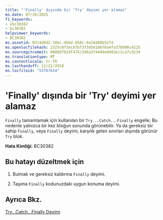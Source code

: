 ```yaml
---
title: "'Finally' dışında bir 'Try' deyimi yer alamaz"
ms.date: 07/20/2015
f1_keywords:
- vbc30382
- bc30382
helpviewer_keywords:
- BC30382
ms.assetid: 0314d8d2-18bc-4bbd-858c-0a18408b52fd
ms.openlocfilehash: 2325c0f3ec87bf373d5618676a4fa376990c4225
ms.sourcegitcommit: 0888d7b24f475c346a3f444de8d83ec1ca7cd234
ms.translationtype: MT
ms.contentlocale: tr-TR
ms.lasthandoff: 12/22/2018
ms.locfileid: "53767614"
---
```

# <a name="finally-cannot-appear-outside-a-try-statement"></a>'Finally' dışında bir 'Try' deyimi yer alamaz
`Finally` tamamlamak için kullanılan bir `Try...Catch...Finally` engelle; Bu nedenle yalnızca bir kez bloğun sonunda görünebilir. Ya da gereksiz bir sahip `Finally`, veya `Finally` deyimi, karşılık gelen sınırları dışında görünür `Try` blok.  
  
 **Hata Kimliği:** BC30382  
  
## <a name="to-correct-this-error"></a>Bu hatayı düzeltmek için  
  
1.  Bulmak ve gereksiz kaldırma `Finally` deyimi.  
  
2.  Taşıma `Finally` kodunuzdaki uygun konuma deyimi.  
  
## <a name="see-also"></a>Ayrıca Bkz.  
 [Try...Catch...Finally Deyimi](../../visual-basic/language-reference/statements/try-catch-finally-statement.md)  
 
